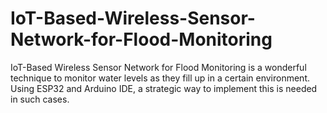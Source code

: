 # IoT-Based-Wireless-Sensor-Network-for-Flood-Monitoring
IoT-Based Wireless Sensor Network for Flood Monitoring is a wonderful technique to monitor water levels as they fill up in a certain environment. Using ESP32 and Arduino IDE, a strategic way to implement this is needed in such cases.
